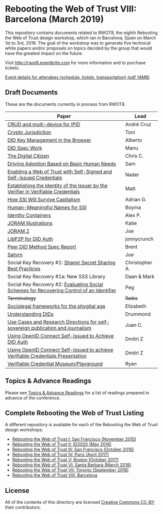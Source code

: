 # Rebooting the Web of Trust VIII: Barcelona (March 2019)

This repository contains documents related to RWOT8, the eighth
Rebooting the Web of Trust design workshop, which ran in
Barcelona, Spain on March 1st to 3rd, 2019. The goal of the workshop
was to generate five technical white papers and/or proposals on topics
decided by the group that would have the greatest impact on the
future.

Visit http://rwot8.eventbrite.com for more information and to purchase tickets.

[Event details for attendees (schedule, hotels, transportation) (pdf 14MB)](https://nbviewer.jupyter.org/github/WebOfTrustInfo/website/blob/gh-pages/welcome-pack/rwot8-barcelona-welcome-pack.pdf)

## Draft Documents

These are the documents currently in process from RWOT8.

| Paper | Lead |
| ------------- | ------------- |
| [CRUD and multi-device for IPID](ipid-crud) | André Cruz | [Draft](ipid-crud) |
| [Crypto Jurisdiction](http://bit.ly/cryptojurisdiction) | Toni |
| [DID Key Management in the Browser](draft-documents/did-key-management-browser) | Alberto |
| [DID Spec Work](draft-documents/did-spec-refinement) | Manu |
| [The Digital Citizen](draft-documents/digital-citizen) | Chris C. |
| [Driving Adoption Based on Basic Human Needs](draft-documents/driving-adoption-with-basic-human-needs) | Sam |
| [Enabling a Web of Trust with Self-Signed and Self-Issued Credentials](draft-documents/self-signed-credentials) | Nader |
| [Establishing the Identity of the Issuer by the Verifier in Verifiable Credentials](draft-documents/establishing_the-identity_of_the_issuer_by_the_verifier_in_verifiable_credentials) | Matt |
| [How SSI Will Survive Capitalism](draft-documents/how-ssi-will-survive-capitalism) | Adrian G. |
| [Human-Meaningful Names for SSI](draft-documents/naming-survey) | Boyma |
| [Identity Containers](draft-documents/ContainerId) | Alex P. |
| [JORAM Illustrations](draft-documents/Joram_Illustrated) | Katie |
| [JORAM 2](draft-documents/joram.2.0.0) | Joe |
| [LibP2P for DID Auth](draft-documents/lip2p2_did_auth) | jonnycrunch |
| [Peer DID Method Spec Report](draft-documents/peer-DID-method-spec-report) | Brent |
| [Satyrn](draft-documents/satyrn) | Joe |
| Social Key Recovery #1: [Shamir Secret Sharing Best Practices](draft-documents/shamir-secret-sharing-best-practices) | Christopher A. |
| Social Key Recovery #1a: New SSS Library | Daan & Mark |
| Social Key Recovery #2: [Evaluating Social Schemes for Recovering Control of an Identifier](draft-documents/Evaluating-social-recovery) | Peg |
| <strike>Terminology</strike> | <strike>Reiks</strike> |
| [Sociolegal frameworks for the phygital age](draft-documents/sociolegal-frameworks.txt) | Elizabeth |
| [Understanding DIDs](draft-documents/understanding-dids-in-greater-depth) | Drummond |
| [Use Cases and Research Directions for self-sovereign publication and journalism](draft-documents/journalism-use-cases) | Juan C. |
| [Using OpenID Connect Self-Issued to Achieve DID Auth](draft-documents/did-auth-oidc) | Dmitri Z |
| [Using OpenID Connect Self-Issued to achieve Verifiable Credentials Presentation](draft-documents/did-auth-vc-exchange) | Dmitri Z |
| [Verifiable Credential Museum/Playground](vc-museum-playground) | Ryan | [Draft](draft-documents/vc-museum-playground) |


## Topics & Advance Readings

Please see [Topics & Advance Readings](topics-and-advance-readings/README) for a list of readings prepared in advance of the conference.


## Complete Rebooting the Web of Trust Listing

A different repository is available for each of the Rebooting the Web of Trust design workshops:

* [Rebooting the Web of Trust I: San Francisco (November 2015)](../rwot1-sf)
* [Rebooting the Web of Trust II: ID2020 (May 2016)](../rwot2-id2020)
* [Rebooting the Web of Trust III: San Francisco (October 2016)](../rwot3-sf)
* [Rebooting the Web of Trust IV: Paris (April 2017)](../rwot4-paris)
* [Rebooting the Web of Trust V: Boston (October 2017)](../rwot5-boston)
* [Rebooting the Web of Trust VI: Santa Barbara (March 2018)](../rwot6)
* [Rebooting the Web of Trust VII: Toronto (September 2018)](../rwot7)
* [Rebooting the Web of Trust VIII: Barcelona](../rwot8)

## License

All of the contents of this directory are licensed [Creative Commons CC-BY](../rwot1/final-documents/LICENSE-CC-BY-4.0/) their contributors.
